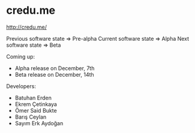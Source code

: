 # credu.me

http://credu.me/

Previous software state => Pre-alpha
Current software state  => Alpha
Next software state     => Beta

Coming up:
* Alpha release on December, 7th
* Beta release on December, 14th

Developers:
* Batuhan Erden
* Ekrem Çetinkaya
* Ömer Said Bukte
* Barış Ceylan
* Sayım Erk Aydoğan
